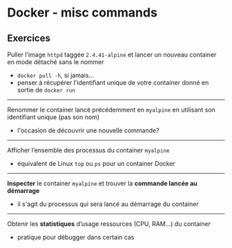 # Docker - misc commands

## Exercices 

Puller l’image `httpd` taggée `2.4.41-alpine` et lancer un nouveau container en mode détaché sans le nommer

- `docker pull -h`, si jamais...
- penser à récupérer l'identifiant unique de votre container donné en sortie de `docker run`   

---
    
Renommer le container lancé précédemment en `myalpine` en utilisant son identifiant unique (pas son nom)

- l'occasion de découvrir une nouvelle commande?

---

Afficher l’ensemble des processus du container `myalpine`

- équivalent de Linux `top` ou `ps` pour un container Docker

---

**Inspecter** le container `myalpine` et trouver la **commande lancée au démarrage**

- il s'agit du processus qui sera lancé au démarrage du container

---

Obtenir les **statistiques**  d’usage ressources (CPU, RAM...) du container

- pratique pour débugger dans certain cas